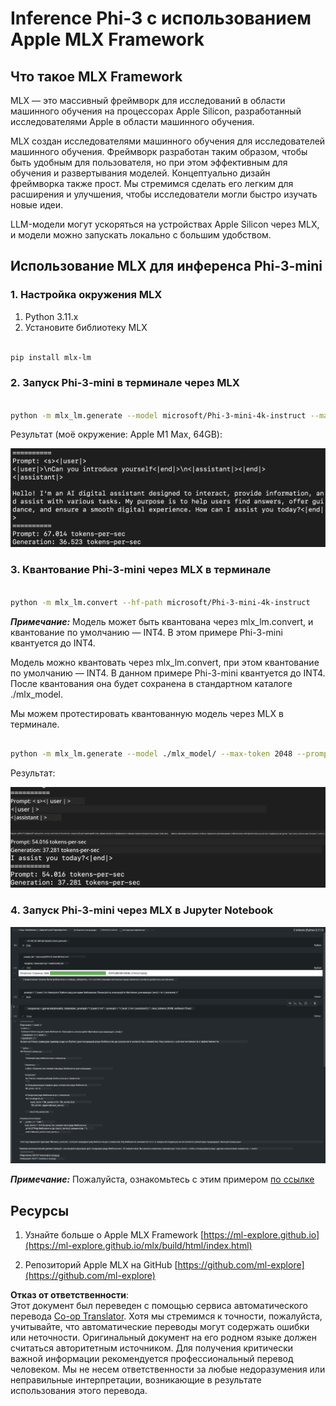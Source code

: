 <!--
CO_OP_TRANSLATOR_METADATA:
{
  "original_hash": "dcb656f3d206fc4968e236deec5d4384",
  "translation_date": "2025-03-27T07:49:06+00:00",
  "source_file": "md\\01.Introduction\\03\\MLX_Inference.md",
  "language_code": "ru"
}
-->
# **Inference Phi-3 с использованием Apple MLX Framework**

## **Что такое MLX Framework**

MLX — это массивный фреймворк для исследований в области машинного обучения на процессорах Apple Silicon, разработанный исследователями Apple в области машинного обучения.

MLX создан исследователями машинного обучения для исследователей машинного обучения. Фреймворк разработан таким образом, чтобы быть удобным для пользователя, но при этом эффективным для обучения и развертывания моделей. Концептуально дизайн фреймворка также прост. Мы стремимся сделать его легким для расширения и улучшения, чтобы исследователи могли быстро изучать новые идеи.

LLM-модели могут ускоряться на устройствах Apple Silicon через MLX, и модели можно запускать локально с большим удобством.

## **Использование MLX для инференса Phi-3-mini**

### **1. Настройка окружения MLX**

1. Python 3.11.x  
2. Установите библиотеку MLX  

```bash

pip install mlx-lm

```

### **2. Запуск Phi-3-mini в терминале через MLX**

```bash

python -m mlx_lm.generate --model microsoft/Phi-3-mini-4k-instruct --max-token 2048 --prompt  "<|user|>\nCan you introduce yourself<|end|>\n<|assistant|>"

```

Результат (моё окружение: Apple M1 Max, 64GB):

![Terminal](../../../../../translated_images/01.0d0f100b646a4e4c4f1cd36c1a05727cd27f1e696ed642c06cf6e2c9bbf425a4.ru.png)

### **3. Квантование Phi-3-mini через MLX в терминале**

```bash

python -m mlx_lm.convert --hf-path microsoft/Phi-3-mini-4k-instruct

```

***Примечание:*** Модель может быть квантована через mlx_lm.convert, и квантование по умолчанию — INT4. В этом примере Phi-3-mini квантуется до INT4.

Модель можно квантовать через mlx_lm.convert, при этом квантование по умолчанию — INT4. В данном примере Phi-3-mini квантуется до INT4. После квантования она будет сохранена в стандартном каталоге ./mlx_model.

Мы можем протестировать квантованную модель через MLX в терминале.

```bash

python -m mlx_lm.generate --model ./mlx_model/ --max-token 2048 --prompt  "<|user|>\nCan you introduce yourself<|end|>\n<|assistant|>"

```

Результат:

![INT4](../../../../../translated_images/02.04e0be1f18a90a58ad47e0c9d9084ac94d0f1a8c02fa707d04dd2dfc7e9117c6.ru.png)

### **4. Запуск Phi-3-mini через MLX в Jupyter Notebook**

![Notebook](../../../../../translated_images/03.0cf0092fe143357656bb5a7bc6427c41d8528d772d38a82d0b2693e2a3eeb16e.ru.png)

***Примечание:*** Пожалуйста, ознакомьтесь с этим примером [по ссылке](../../../../../code/03.Inference/MLX/MLX_DEMO.ipynb)

## **Ресурсы**

1. Узнайте больше о Apple MLX Framework [https://ml-explore.github.io](https://ml-explore.github.io/mlx/build/html/index.html)

2. Репозиторий Apple MLX на GitHub [https://github.com/ml-explore](https://github.com/ml-explore)

**Отказ от ответственности**:  
Этот документ был переведен с помощью сервиса автоматического перевода [Co-op Translator](https://github.com/Azure/co-op-translator). Хотя мы стремимся к точности, пожалуйста, учитывайте, что автоматические переводы могут содержать ошибки или неточности. Оригинальный документ на его родном языке должен считаться авторитетным источником. Для получения критически важной информации рекомендуется профессиональный перевод человеком. Мы не несем ответственности за любые недоразумения или неправильные интерпретации, возникающие в результате использования этого перевода.